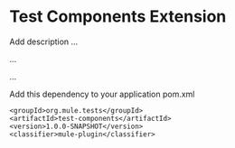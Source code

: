 # Test Components Extension

Add description ...


...


...


Add this dependency to your application pom.xml

```
<groupId>org.mule.tests</groupId>
<artifactId>test-components</artifactId>
<version>1.0.0-SNAPSHOT</version>
<classifier>mule-plugin</classifier>
```
